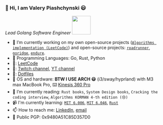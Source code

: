 ### 👋 Hi, I am Valery Piashchynski 😃

<p><em>Lead Golang Software Engineer <img src="https://media.giphy.com/media/WUlplcMpOCEmTGBtBW/giphy.gif" width="60"> 
</em></p>

- 🔭 I’m currently working on my own open-source projects ([`Algorithms implementation (LeetCode)`](https://github.com/rustatian/Algos)) and open-source projects: [`roadrunner`](https://github.com/roadrunner-server/roadrunner), [`goridge`](https://github.com/roadrunner-server/goridge), [`endure`](https://github.com/roadrunner-server/endure).
- :rocket: Programming Languages: Go, Rust, Python
- 🧠: [LeetCode](https://leetcode.com/rustatian/)
- 🤟: [Twitch channel](https://www.twitch.tv/rustatian), [YT channel](https://www.youtube.com/@rustatian)
- 🫥: [Dotfiles](https://github.com/rustatian/dotfiles)
- 💾 OS and hardware: **BTW I USE ARCH 😃** (i3/sway/hyprland) with M3 max MacBook Pro, ⌨️ [Kinesis 360 Pro](https://kinesis-ergo.com/shop/adv360pro/)
- 🌱 I’m currently reading: `Rust books`, `System Design books`, `Cracking the coding interview`, `Algorithms KORMAN 4-th edition (😢)`
- 📹 I'm currently learning: [`MIT 6.006`](https://ocw.mit.edu/courses/6-006-introduction-to-algorithms-fall-2011/video_galleries/lecture-videos/), [`MIT 6.046`](https://ocw.mit.edu/courses/6-046j-design-and-analysis-of-algorithms-spring-2015/video_galleries/lecture-videos/), [`Rust`](https://www.rust-lang.org/)
- 📫 How to reach me: [LinkedIn](https://linkedin.com/in/rustatian), [email](mailto:piashchynski.valery@gmail.com)
- 🔑 Public PGP: 0x9480A51C85D357D0
